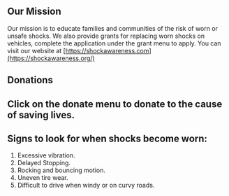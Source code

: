 ## Our Mission

Our mission is to educate families and communities of the risk of worn or unsafe shocks.  We also provide grants for replacing worn shocks on vehicles, complete the application under the grant menu to apply.  You can visit our website at [https://shockawareness.com](https://shockawareness.org/)

## Donations

## Click on the donate menu to donate to the cause of saving lives.

## Signs to look for when shocks become worn:

1. Excessive vibration.
2. Delayed Stopping.
3. Rocking and bouncing motion.
4. Uneven tire wear.
5. Difficult to drive when windy or on curvy roads.

